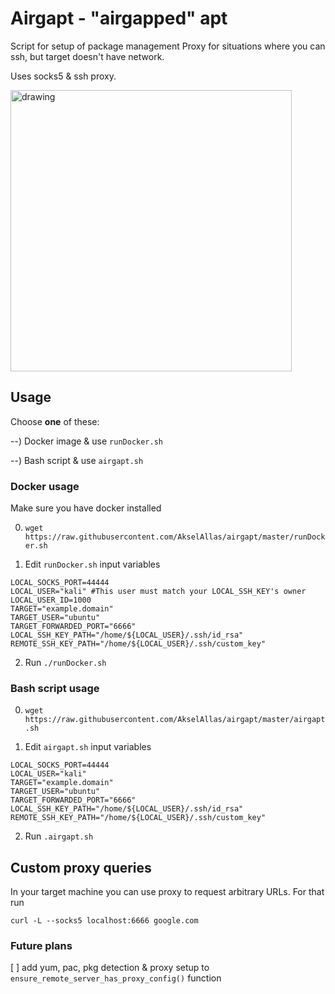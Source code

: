 # Airgapt - "airgapped" apt 

Script for setup of package management Proxy for situations where you can ssh, but target doesn't have network. 

Uses socks5 & ssh proxy.

<img src="https://user-images.githubusercontent.com/26136082/144587454-c442d3b1-525a-49c9-88cb-07b7742b84d5.png" alt="drawing" width="450"/>

## Usage
Choose **one** of these: 

--) Docker image & use `runDocker.sh`

--) Bash script & use `airgapt.sh`

### Docker usage 

Make sure you have docker installed

0) `wget https://raw.githubusercontent.com/AkselAllas/airgapt/master/runDocker.sh`

1) Edit `runDocker.sh` input variables
```
LOCAL_SOCKS_PORT=44444
LOCAL_USER="kali" #This user must match your LOCAL_SSH_KEY's owner
LOCAL_USER_ID=1000
TARGET="example.domain"
TARGET_USER="ubuntu"
TARGET_FORWARDED_PORT="6666"
LOCAL_SSH_KEY_PATH="/home/${LOCAL_USER}/.ssh/id_rsa"
REMOTE_SSH_KEY_PATH="/home/${LOCAL_USER}/.ssh/custom_key"
```
2) Run `./runDocker.sh`

### Bash script usage

0) `wget https://raw.githubusercontent.com/AkselAllas/airgapt/master/airgapt.sh`

1) Edit `airgapt.sh` input variables
```
LOCAL_SOCKS_PORT=44444
LOCAL_USER="kali"
TARGET="example.domain"
TARGET_USER="ubuntu"
TARGET_FORWARDED_PORT="6666"
LOCAL_SSH_KEY_PATH="/home/${LOCAL_USER}/.ssh/id_rsa"
REMOTE_SSH_KEY_PATH="/home/${LOCAL_USER}/.ssh/custom_key"
```
2) Run `.airgapt.sh`

## Custom proxy queries
In your target machine you can use proxy to request arbitrary URLs. For that run
```
curl -L --socks5 localhost:6666 google.com
```
### Future plans
[ ] add yum, pac, pkg detection & proxy setup to `ensure_remote_server_has_proxy_config()` function
